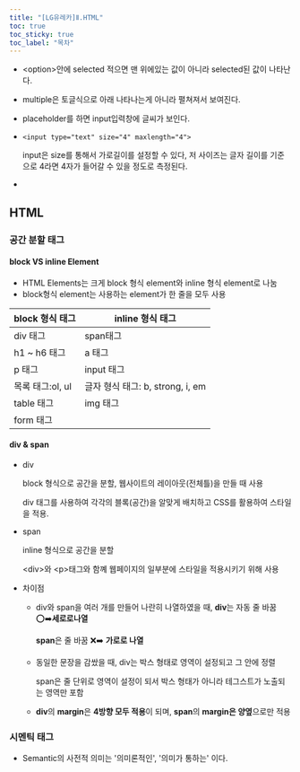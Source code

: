 ```yaml
---
title: "[LG유레카]Ⅱ.HTML"
toc: true
toc_sticky: true	
toc_label: "목차"
---
```


-  \<option>안에 selected  적으면 맨 위에있는 값이 아니라 selected된 값이 나타난다.

-  multiple은 토글식으로 아래 나타나는게 아니라 펼쳐져서 보여진다.

- placeholder를 하면 input입력창에 글씨가 보인다.

- `<input type="text" size="4" maxlength="4">`

  input은 size를 통해서 가로길이를 설정할 수 있다, 저  사이즈는 글자 길이를 기준으로 4라면 4자가 들어갈 수 있을 정도로 측정된다.

- 

## HTML

### 공간 분할 태그

#### block VS inline Element

- HTML Elements는 크게 block 형식 element와 inline 형식 element로 나눔
- block형식 element는 사용하는 element가 한 줄을 모두 사용

| block 형식 태그  | inline 형식 태그                 |
| ---------------- | -------------------------------- |
| div 태그         | span태그                         |
| h1 ~ h6 태그     | a 태그                           |
| p 태그           | input 태그                       |
| 목록 태그:ol, ul | 글자 형식 태그: b, strong, i, em |
| table 태그       | img 태그                         |
| form  태그       |                                  |

#### div & span

- div

  block 형식으로 공간을 분할, 웹사이트의 레이아웃(전체틀)을 만들 때 사용

  div 태그를 사용하여 각각의 블록(공간)을 알맞게 배치하고  CSS를 활용하여 스타일을 적용.

- span

  inline 형식으로 공간을 분할

  \<div>와 \<p>태그와 함꼐 웹페이지의 일부분에 스타일을 적용시키기 위해 사용

- 차이점

  - div와 span을 여러 개를 만들어 나란히 나열하였을 때, **div**는 자동 줄 바꿈 ⭕➡️**세로로나열**

    **span**은 줄  바꿈 ❌➡️ **가로로 나열**

  - 동일한 문장을 감쌌을 때, div는 박스 형태로 영역이 설정되고 그 안에 정렬

    span은 줄 단위로 영역이 설정이 되서 박스 형태가 아니라 테그스트가 노출되는 영역만 포함

  - **div**의 **margin**은 **4방향 모두 적용**이 되며, **span**의 **margin은 양옆**으로만 적용

### 시멘틱 태그

- Semantic의 사전적 의미는  '의미론적인', '의미가 통하는' 이다.